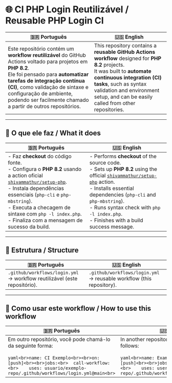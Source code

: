 # 🌐 CI PHP Login Reutilizável / Reusable PHP Login CI

| 🇧🇷 Português | 🇺🇸 English |
|--------------|-------------|
| Este repositório contém um **workflow reutilizável** do GitHub Actions voltado para projetos em **PHP 8.2**.<br>Ele foi pensado para **automatizar tarefas de integração contínua (CI)**, como validação de sintaxe e configuração de ambiente, podendo ser facilmente chamado a partir de outros repositórios. | This repository contains a **reusable GitHub Actions workflow** designed for **PHP 8.2** projects.<br>It was built to **automate continuous integration (CI) tasks**, such as syntax validation and environment setup, and can be easily called from other repositories. |

---

## 🚀 O que ele faz / What it does

| 🇧🇷 Português | 🇺🇸 English |
|--------------|-------------|
| - Faz **checkout** do código fonte.<br>- Configura o **PHP 8.2** usando a action oficial [`shivammathur/setup-php`](https://github.com/shivammathur/setup-php).<br>- Instala dependências essenciais (`php-cli` e `php-mbstring`).<br>- Executa a checagem de sintaxe com `php -l index.php`.<br>- Finaliza com a mensagem de sucesso da build. | - Performs **checkout** of the source code.<br>- Sets up **PHP 8.2** using the official [`shivammathur/setup-php`](https://github.com/shivammathur/setup-php) action.<br>- Installs essential dependencies (`php-cli` and `php-mbstring`).<br>- Runs syntax check with `php -l index.php`.<br>- Finishes with a build success message. |

---

## 📂 Estrutura / Structure

| 🇧🇷 Português | 🇺🇸 English |
|--------------|-------------|
| `.github/workflows/login.yml` → workflow reutilizável (este repositório). | `.github/workflows/login.yml` → reusable workflow (this repository). |

---

## 🔗 Como usar este workflow / How to use this workflow

| 🇧🇷 Português | 🇺🇸 English |
|--------------|-------------|
| Em outro repositório, você pode chamá-lo da seguinte forma:<br><br>```yaml<br>name: CI Exemplo<br><br>on: [push]<br><br>jobs:<br>  call-workflow:<br>    uses: usuario/exemplo-repo/.github/workflows/login.yml@main<br>``` | In another repository, you can call it as follows:<br><br>```yaml<br>name: Example CI<br><br>on: [push]<br><br>jobs:<br>  call-workflow:<br>    uses: user/example-repo/.github/workflows/login.yml@main<br>``` |
